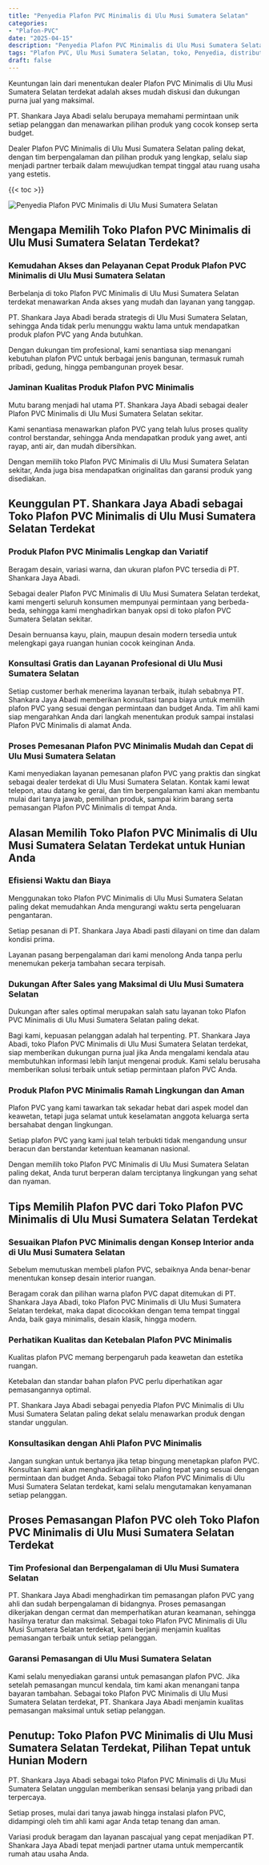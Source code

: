 ```yaml
---
title: "Penyedia Plafon PVC Minimalis di Ulu Musi Sumatera Selatan"
categories: 
- "Plafon-PVC"
date: "2025-04-15"
description: "Penyedia Plafon PVC Minimalis di Ulu Musi Sumatera Selatan bagi hunian, office, dan ritel. Plafon unggulan, pilihan motif, pilihan warna menarik, dengan layanan pemasangan oleh tim berpengalaman serta jaminan resmi!|Servis penjualan Plafon PVC Minimalis di Ulu Musi Sumatera Selatan untuk keperluan tempat tinggal, office, atau toko, beserta plafon terbaik dan penempatan oleh teknisi berpengalaman serta kepastian resmi.|Solusi Plafon PVC Minimalis di Ulu Musi Sumatera Selatan yang terbukti untuk hunian, office, serta ritel, dengan produk berkualitas dan pemasangan oleh tim profesional serta garansi resmi.|Distribusi Plafon PVC Minimalis di Ulu Musi Sumatera Selatan untuk tempat tinggal, perkantoran, serta ritel, beserta material berkualitas dan penempatan dikerjakan oleh teknisi profesional, dilengkapi dengan kepastian resmi.}"
tags: "Plafon PVC, Ulu Musi Sumatera Selatan, toko, Penyedia, distributor"
draft: false
---
```


Keuntungan lain dari menentukan dealer Plafon PVC Minimalis di Ulu Musi Sumatera Selatan terdekat adalah akses mudah diskusi dan dukungan purna jual yang maksimal.

PT. Shankara Jaya Abadi selalu berupaya memahami permintaan unik setiap pelanggan dan menawarkan pilihan produk yang cocok konsep serta budget.

Dealer Plafon PVC Minimalis di Ulu Musi Sumatera Selatan paling dekat, dengan tim berpengalaman dan pilihan produk yang lengkap, selalu siap menjadi partner terbaik dalam mewujudkan tempat tinggal atau ruang usaha yang estetis.

{{< toc >}}

![Penyedia Plafon PVC Minimalis di Ulu Musi Sumatera Selatan](/images/Plafon-PVC/Penyedia-Plafon-PVC-Minimalis-di-Ulu-Musi-Sumatera-Selatan.png)


## Mengapa Memilih Toko Plafon PVC Minimalis di Ulu Musi Sumatera Selatan Terdekat?

### Kemudahan Akses dan Pelayanan Cepat Produk Plafon PVC Minimalis di Ulu Musi Sumatera Selatan

Berbelanja di toko Plafon PVC Minimalis di Ulu Musi Sumatera Selatan terdekat menawarkan Anda akses yang mudah dan layanan yang tanggap.

PT. Shankara Jaya Abadi berada strategis di Ulu Musi Sumatera Selatan, sehingga Anda tidak perlu menunggu waktu lama untuk mendapatkan produk plafon PVC yang Anda butuhkan.

Dengan dukungan tim profesional, kami senantiasa siap menangani kebutuhan plafon PVC untuk berbagai jenis bangunan, termasuk rumah pribadi, gedung, hingga pembangunan proyek besar.

### Jaminan Kualitas Produk Plafon PVC Minimalis

Mutu barang menjadi hal utama PT. Shankara Jaya Abadi sebagai dealer Plafon PVC Minimalis di Ulu Musi Sumatera Selatan sekitar.

Kami senantiasa menawarkan plafon PVC yang telah lulus proses quality control berstandar, sehingga Anda mendapatkan produk yang awet, anti rayap, anti air, dan mudah dibersihkan.

Dengan memilih toko Plafon PVC Minimalis di Ulu Musi Sumatera Selatan sekitar, Anda juga bisa mendapatkan originalitas dan garansi produk yang disediakan.

## Keunggulan PT. Shankara Jaya Abadi sebagai Toko Plafon PVC Minimalis di Ulu Musi Sumatera Selatan Terdekat

### Produk Plafon PVC Minimalis Lengkap dan Variatif

Beragam desain, variasi warna, dan ukuran plafon PVC tersedia di PT. Shankara Jaya Abadi.

Sebagai dealer Plafon PVC Minimalis di Ulu Musi Sumatera Selatan terdekat, kami mengerti seluruh konsumen mempunyai permintaan yang berbeda-beda, sehingga kami menghadirkan banyak opsi di toko plafon PVC Sumatera Selatan sekitar.

Desain bernuansa kayu, plain, maupun desain modern tersedia untuk melengkapi gaya ruangan hunian cocok keinginan Anda.

### Konsultasi Gratis dan Layanan Profesional di Ulu Musi Sumatera Selatan

Setiap customer berhak menerima layanan terbaik, itulah sebabnya PT. Shankara Jaya Abadi memberikan konsultasi tanpa biaya untuk memilih plafon PVC yang sesuai dengan permintaan dan budget Anda. Tim ahli kami siap mengarahkan Anda dari langkah menentukan produk sampai instalasi Plafon PVC Minimalis di alamat Anda.

### Proses Pemesanan Plafon PVC Minimalis Mudah dan Cepat di Ulu Musi Sumatera Selatan

Kami menyediakan layanan pemesanan plafon PVC yang praktis dan singkat sebagai dealer terdekat di Ulu Musi Sumatera Selatan. Kontak kami lewat telepon, atau datang ke gerai, dan tim berpengalaman kami akan membantu mulai dari tanya jawab, pemilihan produk, sampai kirim barang serta pemasangan Plafon PVC Minimalis di tempat Anda.

## Alasan Memilih Toko Plafon PVC Minimalis di Ulu Musi Sumatera Selatan Terdekat untuk Hunian Anda

### Efisiensi Waktu dan Biaya

Menggunakan toko Plafon PVC Minimalis di Ulu Musi Sumatera Selatan paling dekat memudahkan Anda mengurangi waktu serta pengeluaran pengantaran.

Setiap pesanan di PT. Shankara Jaya Abadi pasti dilayani on time dan dalam kondisi prima.

Layanan pasang berpengalaman dari kami menolong Anda tanpa perlu menemukan pekerja tambahan secara terpisah.

### Dukungan After Sales yang Maksimal di Ulu Musi Sumatera Selatan

Dukungan after sales optimal merupakan salah satu layanan toko Plafon PVC Minimalis di Ulu Musi Sumatera Selatan paling dekat.

Bagi kami, kepuasan pelanggan adalah hal terpenting. PT. Shankara Jaya Abadi, toko Plafon PVC Minimalis di Ulu Musi Sumatera Selatan terdekat, siap memberikan dukungan purna jual jika Anda mengalami kendala atau membutuhkan informasi lebih lanjut mengenai produk. Kami selalu berusaha memberikan solusi terbaik untuk setiap permintaan plafon PVC Anda.

### Produk Plafon PVC Minimalis Ramah Lingkungan dan Aman

Plafon PVC yang kami tawarkan tak sekadar hebat dari aspek model dan keawetan, tetapi juga selamat untuk keselamatan anggota keluarga serta bersahabat dengan lingkungan.

Setiap plafon PVC yang kami jual telah terbukti tidak mengandung unsur beracun dan berstandar ketentuan keamanan nasional.

Dengan memilih toko Plafon PVC Minimalis di Ulu Musi Sumatera Selatan paling dekat, Anda turut berperan dalam terciptanya lingkungan yang sehat dan nyaman.

## Tips Memilih Plafon PVC dari Toko Plafon PVC Minimalis di Ulu Musi Sumatera Selatan Terdekat

### Sesuaikan Plafon PVC Minimalis dengan Konsep Interior anda di Ulu Musi Sumatera Selatan

Sebelum memutuskan membeli plafon PVC, sebaiknya Anda benar-benar menentukan konsep desain interior ruangan.

Beragam corak dan pilihan warna plafon PVC dapat ditemukan di PT. Shankara Jaya Abadi, toko Plafon PVC Minimalis di Ulu Musi Sumatera Selatan terdekat, maka dapat dicocokkan dengan tema tempat tinggal Anda, baik gaya minimalis, desain klasik, hingga modern.

### Perhatikan Kualitas dan Ketebalan Plafon PVC Minimalis

Kualitas plafon PVC memang berpengaruh pada keawetan dan estetika ruangan.

Ketebalan dan standar bahan plafon PVC perlu diperhatikan agar pemasangannya optimal.

PT. Shankara Jaya Abadi sebagai penyedia Plafon PVC Minimalis di Ulu Musi Sumatera Selatan paling dekat selalu menawarkan produk dengan standar unggulan.

### Konsultasikan dengan Ahli Plafon PVC Minimalis

Jangan sungkan untuk bertanya jika tetap bingung menetapkan plafon PVC. Konsultan kami akan menghadirkan pilihan paling tepat yang sesuai dengan permintaan dan budget Anda. Sebagai toko Plafon PVC Minimalis di Ulu Musi Sumatera Selatan terdekat, kami selalu mengutamakan kenyamanan setiap pelanggan.

## Proses Pemasangan Plafon PVC oleh Toko Plafon PVC Minimalis di Ulu Musi Sumatera Selatan Terdekat

### Tim Profesional dan Berpengalaman di Ulu Musi Sumatera Selatan

PT. Shankara Jaya Abadi menghadirkan tim pemasangan plafon PVC yang ahli dan sudah berpengalaman di bidangnya. Proses pemasangan dikerjakan dengan cermat dan memperhatikan aturan keamanan, sehingga hasilnya teratur dan maksimal. Sebagai toko Plafon PVC Minimalis di Ulu Musi Sumatera Selatan terdekat, kami berjanji menjamin kualitas pemasangan terbaik untuk setiap pelanggan.

### Garansi Pemasangan di Ulu Musi Sumatera Selatan

Kami selalu menyediakan garansi untuk pemasangan plafon PVC. Jika setelah pemasangan muncul kendala, tim kami akan menangani tanpa bayaran tambahan. Sebagai toko Plafon PVC Minimalis di Ulu Musi Sumatera Selatan terdekat, PT. Shankara Jaya Abadi menjamin kualitas pemasangan maksimal untuk setiap pelanggan.

## Penutup: Toko Plafon PVC Minimalis di Ulu Musi Sumatera Selatan Terdekat, Pilihan Tepat untuk Hunian Modern

PT. Shankara Jaya Abadi sebagai toko Plafon PVC Minimalis di Ulu Musi Sumatera Selatan unggulan memberikan sensasi belanja yang pribadi dan terpercaya.

Setiap proses, mulai dari tanya jawab hingga instalasi plafon PVC, didampingi oleh tim ahli kami agar Anda tetap tenang dan aman.

Variasi produk beragam dan layanan pascajual yang cepat menjadikan PT. Shankara Jaya Abadi tepat menjadi partner utama untuk mempercantik rumah atau usaha Anda.